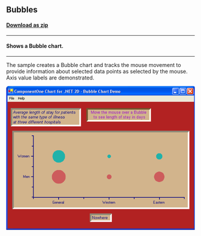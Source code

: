 ## Bubbles
#### [Download as zip](https://grapecity.github.io/DownGit/#/home?url=https://github.com/GrapeCity/ComponentOne-WinForms-Samples/tree/master/NetFramework\Charts\VB\Bubbles)
____
#### Shows a Bubble chart.
____
The sample creates a Bubble chart and tracks the mouse movement to provide information about selected data points as selected by the mouse.
Axis value labels are demonstrated.

![screenshot](screenshot.png)

